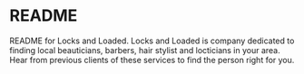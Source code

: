 # README
README for Locks and Loaded. Locks and Loaded is company dedicated to finding local beauticians, barbers, hair stylist and locticians in your area. Hear from previous clients of these services to find the person right for you.
